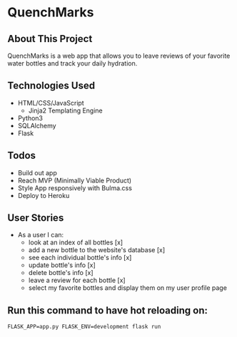 # QuenchMarks 

## About This Project

QuenchMarks is a web app that allows you to leave reviews of your favorite water bottles and track your daily hydration. 

## Technologies Used
- HTML/CSS/JavaScript
    - Jinja2 Templating Engine
- Python3
- SQLAlchemy
- Flask

## Todos
- Build out app
- Reach MVP (Minimally Viable Product)
- Style App responsively with Bulma.css
- Deploy to Heroku

## User Stories
- As a user I can:
    - look at an index of all bottles [x]
    - add a new bottle to the website's database [x]
    - see each individual bottle's info [x]
    - update bottle's info [x]
    - delete bottle's info [x]
    - leave a review for each bottle [x]
    - select my favorite bottles and display them on my user profile page 

## Run this command to have hot reloading on:

```
FLASK_APP=app.py FLASK_ENV=development flask run  
```